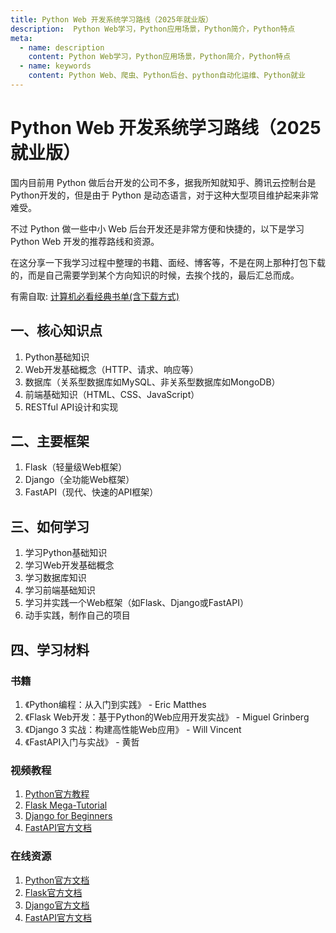 ```yaml
---
title: Python Web 开发系统学习路线（2025年就业版）
description:  Python Web学习，Python应用场景，Python简介，Python特点
meta:
  - name: description
    content: Python Web学习，Python应用场景，Python简介，Python特点
  - name: keywords
    content: Python Web、爬虫、Python后台、python自动化运维、Python就业
---
```


# Python Web 开发系统学习路线（2025就业版）

国内目前用 Python 做后台开发的公司不多，据我所知就知乎、腾讯云控制台是 Python开发的，但是由于 Python 是动态语言，对于这种大型项目维护起来非常难受。

不过 Python 做一些中小 Web 后台开发还是非常方便和快捷的，以下是学习Python Web 开发的推荐路线和资源。

在这分享一下我学习过程中整理的书籍、面经、博客等，不是在网上那种打包下载的，而是自己需要学到某个方向知识的时候，去挨个找的，最后汇总而成。

有需自取: [计算机必看经典书单(含下载方式)](/resource/pdf.html)

## 一、核心知识点

1. Python基础知识
2. Web开发基础概念（HTTP、请求、响应等）
3. 数据库（关系型数据库如MySQL、非关系型数据库如MongoDB）
4. 前端基础知识（HTML、CSS、JavaScript）
5. RESTful API设计和实现

## 二、主要框架

1. Flask（轻量级Web框架）
2. Django（全功能Web框架）
3. FastAPI（现代、快速的API框架）

## 三、如何学习

1. 学习Python基础知识
2. 学习Web开发基础概念
3. 学习数据库知识
4. 学习前端基础知识
5. 学习并实践一个Web框架（如Flask、Django或FastAPI）
6. 动手实践，制作自己的项目

## 四、学习材料

### 书籍

1. 《Python编程：从入门到实践》 - Eric Matthes
2. 《Flask Web开发：基于Python的Web应用开发实战》 - Miguel Grinberg
3. 《Django 3 实战：构建高性能Web应用》 - Will Vincent
4. 《FastAPI入门与实战》 - 黄哲

### 视频教程

1. [Python官方教程](https://docs.python.org/3/tutorial/index.html)
2. [Flask Mega-Tutorial](https://blog.miguelgrinberg.com/post/the-flask-mega-tutorial-part-i-hello-world)
3. [Django for Beginners](https://djangoforbeginners.com/)
4. [FastAPI官方文档](https://fastapi.tiangolo.com/tutorial/)

### 在线资源

1. [Python官方文档](https://docs.python.org/3/)
2. [Flask官方文档](https://flask.palletsprojects.com/en/2.1.x/)
3. [Django官方文档](https://docs.djangoproject.com/en/4.1/)
4. [FastAPI官方文档](https://fastapi.tiangolo.com/)

